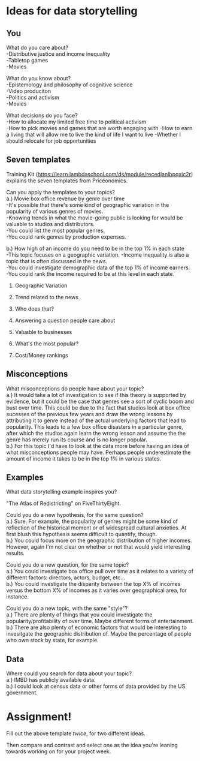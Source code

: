 # Ideas for data storytelling

## You

What do you care about?  
-Distributive justice and income inequality  
-Tabletop games  
-Movies  

What do you know about?  
-Epistemology and philosophy of cognitive science  
-Video produciton  
-Politics and activism  
-Movies  

What decisions do you face?   
-How to allocate my limited free time to political activism  
-How to pick movies and games that are worth engaging with
-How to earn a living that will allow me to live the kind of life I want to live
-Whether I should relocate for job opportunities

## Seven templates

Training Kit (https://learn.lambdaschool.com/ds/module/recedjanlbpqxic2r) explains the seven templates from Priceonomics.

Can you apply the templates to your topics?  
a.) Movie box office revenue by genre over time  
-It's possible that there's some kind of geographic variation in the popularity of various genres of movies.  
-Knowing trends in what the movie-going public is looking for would be valuable to studios and distributors.  
-You could list the most popular genres.  
-You could rank genres by production expenses.  
  
b.) How high of an income do you need to be in the top 1% in each state  
-This topic focuses on a geographic variation.
-Income inequality is also a topic that is often discussed in the news.  
-You could investigate demographic data of the top 1% of income earners.  
-You could rank the income required to be at this level in each state.  
  
1. Geographic Variation


2. Trend related to the news


3. Who does that?


4. Answering a question people care about


5. Valuable to businesses


6. What's the most popular?


7. Cost/Money rankings


## Misconceptions

What misconceptions do people have about your topic?  
a.) It would take a lot of investigation to see if this theory is supported by evidence, but it could be the case that genres see a sort of cyclic boom and bust over time. This could be due to the fact that studios look at box office sucesses of the previous few years and draw the wrong lessons by attributing it to genre instead of the actual underlying factors that lead to popularity. This leads to a few box office disasters in a particular genre, after which the studios again learn the wrong lesson and assume the the genre has merely run its course and is no longer popular.  
b.) For this topic I'd have to look at the data more before having an idea of what misconceptions people may have. Perhaps people underestimate the amount of income it takes to be in the top 1% in various states.


## Examples

What data storytelling example inspires you?  

"The Atlas of Redistricting" on FiveThirtyEight.  

Could you do a new hypothesis, for the same question?  
a.) Sure. For example, the popularity of genres might be some kind of reflection of the historical moment or of widespread cultural anxieties. At first blush this hypothesis seems difficult to quantify, though.   
b.) You could focus more on the geographic distribution of higher incomes. However, again I'm not clear on whether or not that would yield interesting results.  
  
Could you do a new question, for the same topic?  
a.) You could investigate box office pull over time as it relates to a variety of different factors: directors, actors, budget, etc...  
b.) You could investigate the disparity between the top X% of incomes versus the bottom X% of incomes as it varies over geographical area, for instance.  
  
Could you do a new topic, with the same "style"?  
a.) There are plenty of things that you could investigate the popularity/profitability of over time. Maybe different forms of entertainment.  
b.) There are also plenty of economic factors that would be interesting to invesitgate the geographic distribution of. Maybe the percentage of people who own stock by state, for example.    
  
## Data
  
Where could you search for data about your topic?  
a.) IMBD has publicly available data.  
b.) I could look at census data or other forms of data provided by the US government.  
  
# Assignment!
  
Fill out the above template *twice*, for two different ideas.
  
Then compare and contrast and select one as the idea you're leaning towards
working on for your project week.

